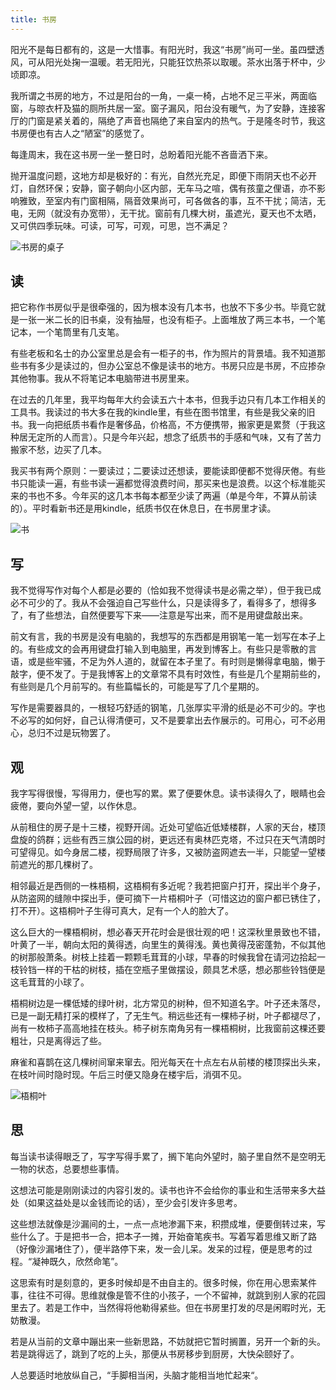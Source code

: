 ```yaml
---
title: 书房
---
```


阳光不是每日都有的，这是一大惜事。有阳光时，我这“书房”尚可一坐。虽四壁透风，可从阳光处掬一温暖。若无阳光，只能狂饮热茶以取暖。茶水出落于杯中，少顷即凉。

我所谓之书房的地方，不过是阳台的一角，一桌一椅，占地不足三平米，两面临窗，与晾衣杆及猫的厕所共居一室。窗子漏风，阳台没有暖气，为了安静，连接客厅的门窗是紧关着的，隔绝了声音也隔绝了来自室内的热气。于是隆冬时节，我这书房便也有古人之“陋室”的感觉了。

每逢周末，我在这书房一坐一整日时，总盼着阳光能不吝啬洒下来。

抛开温度问题，这地方却是极好的：有光，自然光充足，即便下雨阴天也不必开灯，自然环保；安静，窗子朝向小区内部，无车马之喧，偶有孩童之俚语，亦不影响雅致，至室内有门窗相隔，隔音效果尚可，可各做各的事，互不干扰；简洁，无电，无网（就没有办宽带），无干扰。窗前有几棵大树，虽遮光，夏天也不太晒，又可供四季玩味。可读，可写，可观，可思，岂不满足？

![书房的桌子](/img/desk.jpg)

## 读

把它称作书房似乎是很牵强的，因为根本没有几本书，也放不下多少书。毕竟它就是一张一米二长的旧书桌，没有抽屉，也没有柜子。上面堆放了两三本书，一个笔记本，一个笔筒里有几支笔。

有些老板和名士的办公室里总是会有一柜子的书，作为照片的背景墙。我不知道那些书有多少是读过的，但办公室总不像是读书的地方。书房只应是书房，不应掺杂其他物事。我从不将笔记本电脑带进书房里来。

在过去的几年里，我平均每年大约会读五六十本书，但我手边只有几本工作相关的工具书。我读过的书大多在我的kindle里，有些在图书馆里，有些是我父亲的旧书。我一向把纸质书看作是奢侈品，价格高，不方便携带，搬家更是累赘（于我这种居无定所的人而言）。只是今年兴起，想念了纸质书的手感和气味，又有了苦力搬家不愁，边买了几本。

我买书有两个原则：一要读过；二要读过还想读，要能读即便都不觉得厌倦。有些书只能读一遍，有些书读一遍都觉得浪费时间，那买来也是浪费。以这个标准能买来的书也不多。今年买的这几本书每本都至少读了两遍（单是今年，不算从前读的）。平时看新书还是用kindle，纸质书仅在休息日，在书房里才读。

![书](/img/books.jpg)

## 写

我不觉得写作对每个人都是必要的（恰如我不觉得读书是必需之举），但于我已成必不可少的了。我从不会强迫自己写些什么，只是读得多了，看得多了，想得多了，有了些想法，自然便要写下来——注意是写出来，而不是用键盘敲出来。

前文有言，我的书房是没有电脑的，我想写的东西都是用钢笔一笔一划写在本子上的。有些成文的会再用键盘打输入到电脑里，再发到博客上。有些只是零散的言语，或是些牢骚，不足为外人道的，就留在本子里了。有时则是懒得拿电脑，懒于敲字，便不发了。于是我博客上的文章常不具有时效性，有些是几个星期前些的，有些则是几个月前写的。有些篇幅长的，可能是写了几个星期的。

写作是需要器具的，一根轻巧舒适的钢笔，几张厚实平滑的纸是必不可少的。字也不必写的如何好，自己认得清便可，又不是要拿出去作展示的。可用心，可不必用心，总归不过是玩物罢了。

## 观

我字写得很慢，写得用力，便也写的累。累了便要休息。读书读得久了，眼睛也会疲倦，要向外望一望，以作休息。

从前租住的房子是十三楼，视野开阔。近处可望临近低矮楼群，人家的天台，楼顶盘旋的鸽群；远些有西三旗公园的树，更远还有奥林匹克塔，不过只在天气清朗时可望得见。如今身居二楼，视野局限了许多，又被防盗网遮去一半，只能望一望楼前遮光的那几棵树了。

相邻最近是西侧的一株梧桐，这梧桐有多近呢？我若把窗户打开，探出半个身子，从防盗网的缝隙中探出手，便可摘下一片梧桐叶子（可惜这边的窗户都已锈住了，打不开）。这梧桐叶子生得可真大，足有一个人的脸大了。

这么巨大的一棵梧桐树，想必春天开花时会是很壮观的吧！这深秋里景致也不错，叶黄了一半，朝向太阳的黄得透，向里生的黄得浅。黄也黄得茂密蓬勃，不似其他的树那般萧条。树枝上挂着一颗颗毛茸茸的小球，早春的时候我曾在请河边拾起一枝铃铛一样的干枯的树枝，插在空瓶子里做摆设，颇具艺术感，想必那些铃铛便是这毛茸茸的小球了。

梧桐树边是一棵低矮的绿叶树，北方常见的树种，但不知道名字。叶子还未落尽，已是一副无精打采的模样了，了无生气。稍远些还有一棵柿子树，叶子都褪尽了，尚有一枚柿子高高地挂在枝头。柿子树东南角另有一棵梧桐树，比我窗前这棵还要粗壮，只是离得远了些。

麻雀和喜鹊在这几棵树间窜来窜去。阳光每天在十点左右从前楼的楼顶探出头来，在枝叶间时隐时现。午后三时便又隐身在楼宇后，消弭不见。

![梧桐叶](/img/a_leaf.jpg)

## 思

每当读书读得眼乏了，写字写得手累了，搁下笔向外望时，脑子里自然不是空明无一物的状态，总要想些事情。

这想法可能是刚刚读过的内容引发的。读书也许不会给你的事业和生活带来多大益处（如果这益处是以金钱而论的话），至少会引发许多思考。

这些想法就像是沙漏间的土，一点一点地渗漏下来，积攒成堆，便要倒转过来，写些什么了。于是把书一合，把本子一摊，开始奋笔疾书。写着写着思维又断了路（好像沙漏堵住了），便半路停下来，发一会儿呆。发呆的过程，便是思考的过程。“凝神既久，欣然命笔”。

这思索有时是刻意的，更多时候却是不由自主的。很多时候，你在用心思索某件事，往往不可得。思维就像是管不住的小孩子，一个不留神，就跳到别人家的花园里去了。若是工作中，当然得将他勒得紧些。但在书房里打发的尽是闲暇时光，无妨散漫。

若是从当前的文章中蹦出来一些新思路，不妨就把它暂时搁置，另开一个新的头。若是跳得远了，跳到了吃的上头，那便从书房移步到厨房，大快朵颐好了。

人总要适时地放纵自己，“手脚相当闲，头脑才能相当地忙起来“。
